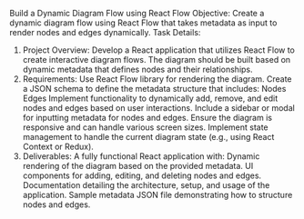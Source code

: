 Build a Dynamic Diagram Flow using React Flow
Objective: Create a dynamic diagram flow using React Flow that takes metadata as input
to render nodes and edges dynamically.
Task Details:
1. Project Overview:
Develop a React application that utilizes React Flow to create interactive diagram flows.
The diagram should be built based on dynamic metadata that defines nodes and their
relationships.
2. Requirements:
Use React Flow library for rendering the diagram.
Create a JSON schema to define the metadata structure that includes:
Nodes
Edges
Implement functionality to dynamically add, remove, and edit nodes and edges based on
user interactions.
Include a sidebar or modal for inputting metadata for nodes and edges.
Ensure the diagram is responsive and can handle various screen sizes.
Implement state management to handle the current diagram state (e.g., using React
Context or Redux).
3. Deliverables:
A fully functional React application with:
Dynamic rendering of the diagram based on the provided metadata.
UI components for adding, editing, and deleting nodes and edges.
Documentation detailing the architecture, setup, and usage of the application.
Sample metadata JSON file demonstrating how to structure nodes and edges.
